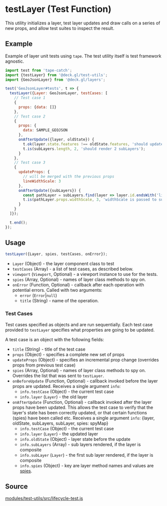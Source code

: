 # testLayer (Test Function)

This utility initializes a layer, test layer updates and draw calls on a series of new props, and allow test suites to inspect the result.

## Example

Example of layer unit tests using `tape`. The test utility itself is test framework agnostic.

```js
import test from 'tape-catch';
import {testLayer} from '@deck.gl/test-utils';
import {GeoJsonLayer} from '@deck.gl/layers';

test('GeoJsonLayer#tests', t => {
  testLayer({Layer: GeoJsonLayer, testCases: [
  	// Test case 1
    {
      props: {data: []}
    },
    // Test case 2
    {
      props: {
        data: SAMPLE_GEOJSON
      },
      onAfterUpdate({layer, oldState}) {
        t.ok(layer.state.features !== oldState.features, 'should update features');
        t.is(subLayers.length, 2, 'should render 2 subLayers');
      }
    },
    // Test case 3
    {
      updateProps: {
        // will be merged with the previous props
        lineWidthScale: 3
      },
      onAfterUpdate({subLayers}) {
        const pathLayer = subLayers.find(layer => layer.id.endsWith('linestrings'));
        t.is(pathLayer.props.widthScale, 3, 'widthScale is passed to sub layer');
      }
    }
  ]});

  t.end();
});
```


## Usage

```js
testLayer({Layer, spies, testCases, onError});
```

* `Layer` (Object) - the layer component class to test
* `testCases` (Array) - a list of test cases, as described below.
* `viewport` (`Viewport`, Optional) - a viewport instance to use for the tests.
* `spies` (Array, Optional) - names of layer class methods to spy on.
* `onError` (Function, Optional) - callback after each operation with potential errors. Called with two arguments:
  - `error` (`Error`|`null`)
  - `title` (String) - name of the operation.


### Test Cases

Test cases specified as objects and are run sequentially. Each test case provided to `testLayer` specifies what properties are going to be updated.

A test case is an object with the following fields:

* `title` (String) - title of the test case
* `props` (Object) - specifies a complete new set of props
* `updateProps` (Object) - specifies an incremental prop change (overrides props from previous test case)
* `spies` (Array, Optional) - names of layer class methods to spy on. Overrides the list that was sent to `testLayer`.
* `onBeforeUpdate` (Function, Optional) - callback invoked before the layer props are updated. Receives a single argument `info`:
  - `info.testCase` (Object) - the current test case
  - `info.layer` (`Layer`) - the old layer
* `onAfterUpdate` (Function, Optional) - callback invoked after the layer props have been updated. This allows the test case to verify that the layer's state has been correctly updated, or that certain functions (spies) have been called etc. Receives a single argument `info`:
{layer, oldState, subLayers, subLayer, spies: spyMap}
  - `info.testCase` (Object) - the current test case
  - `info.layer` (`Layer`) - the updated layer
  - `info.oldState` (Object) - layer state before the update
  - `info.subLayers` (Array) - sub layers rendered, if the layer is composite
  - `info.subLayer` (`Layer`) - the first sub layer rendered, if the layer is composite
  - `info.spies` (Object) - key are layer method names and values are [spies](https://github.com/uber-web/probe.gl/blob/master/docs/api-reference/test-utils/make-spy.md#methods-and-fields-on-the-wrapped-function).


## Source

[modules/test-utils/src/lifecycle-test.js](https://github.com/uber/deck.gl/tree/8.1-release/modules/test-utils/src/lifecycle-test.js)
